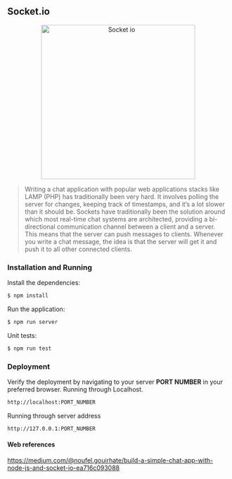 ## Socket.io
<p align="center">
    <img src="https://miro.medium.com/max/1622/1*tOitxCwTNcS3ESstLylmtg.png" alt="Socket io"  height = "350">
</p>

> Writing a chat application with popular web applications stacks like LAMP (PHP) has traditionally been very hard. It involves polling the server for changes, keeping track of timestamps, and it’s a lot slower than it should be. 
> Sockets have traditionally been the solution around which most real-time chat systems are architected, providing a bi-directional communication channel between a client and a server.
This means that the server can push messages to clients. Whenever you write a chat message, the idea is that the server will get it and push it to all other connected clients.



### Installation and Running

 Install the dependencies:
```sh
$ npm install 
```
Run the application:
```sh
$ npm run server
```
Unit tests: 
```sh
$ npm run test
```
### Deployment 
Verify the deployment by navigating to your server **PORT NUMBER** in your preferred browser.
Running through Localhost.
```sh
http://localhost:PORT_NUMBER
```
Running through server address
```sh
http://127.0.0.1:PORT_NUMBER
```

#### Web references

https://medium.com/@noufel.gouirhate/build-a-simple-chat-app-with-node-js-and-socket-io-ea716c093088



